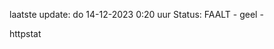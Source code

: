 laatste update: 
do 14-12-2023  0:20   uur 
Status: FAALT - geel - 
<div class="service Y">httpstat</div>